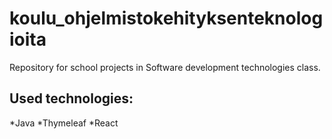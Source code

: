 # koulu_ohjelmistokehityksenteknologioita
Repository for school projects in Software development technologies class.

## Used technologies:
  *Java
  *Thymeleaf
  *React
